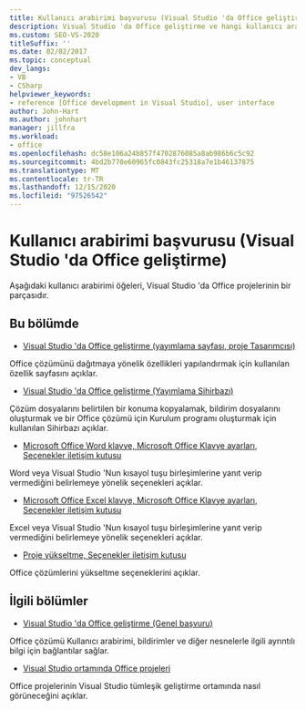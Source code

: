 ```yaml
---
title: Kullanıcı arabirimi başvurusu (Visual Studio 'da Office geliştirme)
description: Visual Studio 'da Office geliştirme ve hangi kullanıcı arabirimi öğelerinin Office projelerinin parçası olduğu hakkında bilgi edinin.
ms.custom: SEO-VS-2020
titleSuffix: ''
ms.date: 02/02/2017
ms.topic: conceptual
dev_langs:
- VB
- CSharp
helpviewer_keywords:
- reference [Office development in Visual Studio], user interface
author: John-Hart
ms.author: johnhart
manager: jillfra
ms.workload:
- office
ms.openlocfilehash: dc58e106a24b857f4702876085a8ab986b6c5c92
ms.sourcegitcommit: 4bd2b770e60965fc0843fc25318a7e1b46137875
ms.translationtype: MT
ms.contentlocale: tr-TR
ms.lasthandoff: 12/15/2020
ms.locfileid: "97526542"
---
```

# <a name="user-interface-reference-office-development-in-visual-studio"></a>Kullanıcı arabirimi başvurusu (Visual Studio 'da Office geliştirme)
  Aşağıdaki kullanıcı arabirimi öğeleri, Visual Studio 'da Office projelerinin bir parçasıdır.

## <a name="in-this-section"></a>Bu bölümde
- [Visual Studio 'da Office geliştirme &#40;yayımlama sayfası, proje Tasarımcısı&#41;](../vsto/publish-page-project-designer-office-development-in-visual-studio.md)

 Office çözümünü dağıtmaya yönelik özellikleri yapılandırmak için kullanılan özellik sayfasını açıklar.

- [Visual Studio 'da Office geliştirme &#40;Yayımlama Sihirbazı&#41;](../vsto/publish-wizard-office-development-in-visual-studio.md)

 Çözüm dosyalarını belirtilen bir konuma kopyalamak, bildirim dosyalarını oluşturmak ve bir Office çözümü için Kurulum programı oluşturmak için kullanılan Sihirbazı açıklar.

- [Microsoft Office Word klavye, Microsoft Office Klavye ayarları, Seçenekler iletişim kutusu](../vsto/microsoft-office-word-keyboard-microsoft-office-keyboard-settings-options-dialog-box.md)

 Word veya Visual Studio 'Nun kısayol tuşu birleşimlerine yanıt verip vermediğini belirlemeye yönelik seçenekleri açıklar.

- [Microsoft Office Excel klavye, Microsoft Office Klavye ayarları, Seçenekler iletişim kutusu](../vsto/microsoft-office-excel-keyboard-microsoft-office-keyboard-settings-options-dialog-box.md)

 Excel veya Visual Studio 'Nun kısayol tuşu birleşimlerine yanıt verip vermediğini belirlemeye yönelik seçenekleri açıklar.

- [Proje yükseltme, Seçenekler iletişim kutusu](../vsto/project-upgrade-options-dialog-box.md)

 Office çözümlerini yükseltme seçeneklerini açıklar.

## <a name="related-sections"></a>İlgili bölümler
- [Visual Studio 'da Office geliştirme &#40;Genel başvuru&#41;](../vsto/general-reference-office-development-in-visual-studio.md)

 Office çözümü Kullanıcı arabirimi, bildirimler ve diğer nesnelerle ilgili ayrıntılı bilgi için bağlantılar sağlar.

- [Visual Studio ortamında Office projeleri](../vsto/office-projects-in-the-visual-studio-environment.md)

 Office projelerinin Visual Studio tümleşik geliştirme ortamında nasıl görüneceğini açıklar.
